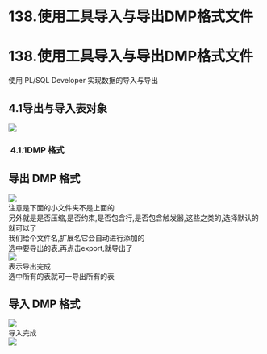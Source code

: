 # 138.使用工具导入与导出DMP格式文件

<a name="f9I6E"></a>
# 138.使用工具导入与导出DMP格式文件
使用 PL/SQL Developer 实现数据的导入与导出
<a name="iycbe"></a>
## 4.1导出与导入表对象
![](http://vipkshttp1.wiz.cn/ks/share/resources/163f0f41-f047-4ea1-82c0-ce8d7aa1476e/3b647b55-514d-4703-9722-ff3572b5bcd3/index_files/0.7740352636849808.png#align=left&display=inline&height=787&message=%E4%B8%8A%E4%BC%A0%E5%9B%BE%E7%89%87%E5%A4%B1%E8%B4%A5%EF%BC%8C%E8%AF%B7%E9%87%8D%E8%AF%95&percent=0&status=uploading&width=223)
<a name="VNMV4"></a>
###  4.1.1DMP 格式
<a name="JiMFe"></a>
## 导出 DMP 格式
![](http://vipkshttp1.wiz.cn/ks/share/resources/163f0f41-f047-4ea1-82c0-ce8d7aa1476e/3b647b55-514d-4703-9722-ff3572b5bcd3/index_files/0.6787760370966471.png#align=left&display=inline&height=326&originHeight=652&originWidth=1109&status=uploading&width=555)<br />注意是下面的小文件夹不是上面的<br />另外就是是否压缩,是否约束,是否包含行,是否包含触发器,这些之类的,选择默认的就可以了<br />我们给个文件名,扩展名它会自动进行添加的<br />选中要导出的表,再点击export,就导出了<br />![](http://vipkshttp1.wiz.cn/ks/share/resources/163f0f41-f047-4ea1-82c0-ce8d7aa1476e/3b647b55-514d-4703-9722-ff3572b5bcd3/index_files/0.31739315937275614.png#align=left&display=inline&height=25&originHeight=49&originWidth=1107&status=uploading&width=554)<br />表示导出完成<br />选中所有的表就可一导出所有的表
<a name="CvSBA"></a>
## 导入 DMP 格式
![](http://vipkshttp1.wiz.cn/ks/share/resources/163f0f41-f047-4ea1-82c0-ce8d7aa1476e/3b647b55-514d-4703-9722-ff3572b5bcd3/index_files/0.6809483043064302.png#align=left&display=inline&height=327&originHeight=654&originWidth=1109&status=uploading&width=555)<br />导入完成<br />![](http://vipkshttp1.wiz.cn/ks/share/resources/163f0f41-f047-4ea1-82c0-ce8d7aa1476e/3b647b55-514d-4703-9722-ff3572b5bcd3/index_files/0.5879554189908962.png#align=left&display=inline&height=31&originHeight=32&originWidth=563&status=uploading&width=554)
